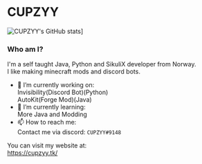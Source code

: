 # CUPZYY

![CUPZYY's GitHub stats](https://github-readme-stats.vercel.app/api?username=CUPZYY&include_all_commits=true&count_private=true&show_icons=true&theme=dark)]

### Who am I?
I'm a self taught Java, Python and SikuliX developer from Norway.<br />I like making minecraft mods and discord bots.


- 🔭 I’m currently working on: <br />
Invisibility(Discord Bot)(Python)<br />
AutoKit(Forge Mod)(Java)
- 🌱 I’m currently learning: <br />
More Java and Modding
- 📫 How to reach me: <br />
Contact me via discord: `CUPZYY#9148`


You can visit my website at: <br />
https://cupzyy.tk/

